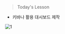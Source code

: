 >Today's Lesson
- 키바나 활용 대시보드 제작

![1](https://github.com/user-attachments/assets/aa651ff7-0532-45f5-9dc2-ab9c4eec34cd)
